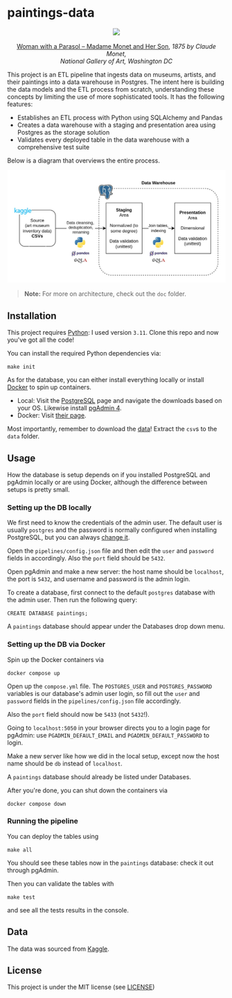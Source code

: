 # paintings-data

<p align="center">
<img src="https://upload.wikimedia.org/wikipedia/commons/thumb/1/1b/Claude_Monet_-_Woman_with_a_Parasol_-_Madame_Monet_and_Her_Son_-_Google_Art_Project.jpg/270px-Claude_Monet_-_Woman_with_a_Parasol_-_Madame_Monet_and_Her_Son_-_Google_Art_Project.jpg"
  width="250"/>
</p>

<p align="center">
  <a href="https://en.wikipedia.org/wiki/Woman_with_a_Parasol_%E2%80%93_Madame_Monet_and_Her_Son">Woman with a Parasol – Madame Monet and Her Son</a>, <i>1875 by Claude Monet, <br>National Gallery of Art, Washington DC</i>
</p>

This project is an ETL pipeline that ingests data on museums, artists, and their paintings into a data warehouse in Postgres. The intent here is building the data models and the ETL process from scratch, understanding these concepts by limiting the use of more sophisticated tools. It has the following features:

- Establishes an ETL process with Python using SQLAlchemy and Pandas
- Creates a data warehouse with a staging and presentation area using Postgres as the storage solution
- Validates every deployed table in the data warehouse with a comprehensive test suite

Below is a diagram that overviews the entire process.

<p align="center">
<img src="doc/overview.jpg" width="950"/>
</p>

> **Note:** For more on architecture, check out the `doc` folder.

## Installation
This project requires [Python](https://www.python.org/): I used version `3.11`. Clone this repo and now you've got all the code!

You can install the required Python dependencies via:
```
make init
```
As for the database, you can either install everything locally or install [Docker](https://www.docker.com/) to spin up containers.

- Local: Visit the [PostgreSQL](https://www.postgresql.org/download/) page and navigate the downloads based on your OS. Likewise install [pgAdmin 4](https://www.pgadmin.org/download/).
- Docker: Visit [their page](https://www.docker.com/get-started/).

Most importantly, remember to download the [data](https://www.kaggle.com/datasets/mexwell/famous-paintings)! Extract the `csv`s to the `data` folder.

## Usage
How the database is setup depends on if you installed PostgreSQL and pgAdmin locally or are using Docker, although the difference between setups is pretty small.

### Setting up the DB locally
We first need to know the credentials of the admin user. The default user is usually `postgres` and the password is normally configured when installing PostgreSQL, but you can always [change it](https://stackoverflow.com/questions/12720967/how-can-i-change-a-postgresql-user-password). 

Open the `pipelines/config.json` file and then edit the `user` and `password` fields in accordingly. Also the `port` field should be `5432`.

Open pgAdmin and make a new server: the host name should be `localhost`, the port is `5432`, and username and password is the admin login.

To create a database, first connect to the default `postgres` database with the admin user. Then run the following query:
```
CREATE DATABASE paintings;
```
A `paintings` database should appear under the Databases drop down menu.

### Setting up the DB via Docker
Spin up the Docker containers via
```
docker compose up
```
Open up the `compose.yml` file. The `POSTGRES_USER` and `POSTGRES_PASSWORD` variables is our database's admin user login, so fill out the `user` and `password` fields in the `pipelines/config.json` file accordingly. 

Also the `port` field should now be `5433` (not `5432`!).

Going to `localhost:5050` in your browser directs you to a login page for pgAdmin: use `PGADMIN_DEFAULT_EMAIL` and `PGADMIN_DEFAULT_PASSWORD` to login.

Make a new server like how we did in the local setup, except now the host name should be `db` instead of `localhost`.

A `paintings` database should already be listed under Databases.

After you're done, you can shut down the containers via
```
docker compose down
```

### Running the pipeline
You can deploy the tables using
```
make all
```
You should see these tables now in the ``paintings`` database: check it out through pgAdmin.

Then you can validate the tables with
```
make test
```
and see all the tests results in the console.

## Data
The data was sourced from [Kaggle](https://www.kaggle.com/datasets/mexwell/famous-paintings).

## License
This project is under the MIT license (see [LICENSE](LICENSE))
